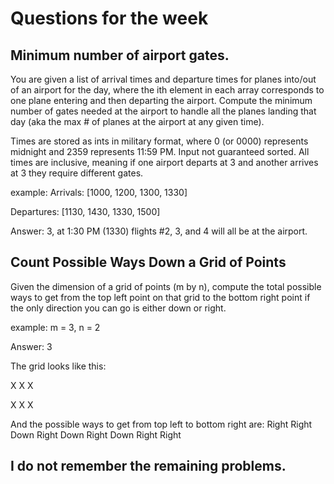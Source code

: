 # Questions for the week

## Minimum number of airport gates.
You are given a list of arrival times and departure times for planes into/out
of an airport for the day, where the ith element in each array corresponds to
one plane entering and then departing the airport. Compute the minimum number
of gates needed at the airport to handle all the planes landing that day (aka
the max # of planes at the airport at any given time).

Times are stored as ints in military format, where 0 (or 0000) represents
midnight and 2359 represents 11:59 PM. Input not guaranteed sorted. All times
are inclusive, meaning if one airport departs at 3 and another arrives at 3
they require different gates.

example:
Arrivals: [1000, 1200, 1300, 1330]

Departures: [1130, 1430, 1330, 1500]

Answer: 3, at 1:30 PM (1330) flights #2, 3, and 4 will all be at the airport.

## Count Possible Ways Down a Grid of Points
Given the dimension of a grid of points (m by n), compute the total possible
ways to get from the top left point on that grid to the bottom right point if
the only direction you can go is either down or right.

example:
m = 3, n = 2

Answer: 3

The grid looks like this:

X X X

X X X

And the possible ways to get from top left to bottom right are:
Right Right Down
Right Down Right
Down Right Right

## I do not remember the remaining problems.